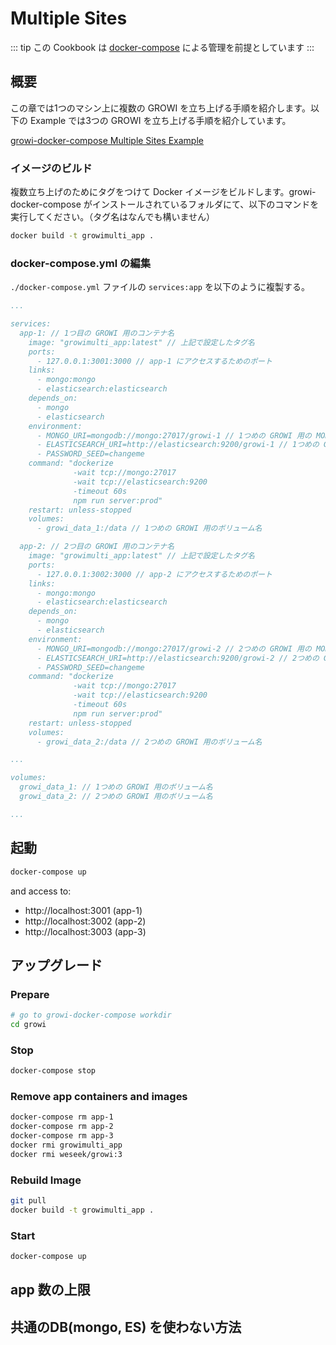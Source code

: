 # Multiple Sites

::: tip
この Cookbook は [docker-compose](../getting-started/docker-compose.md) による管理を前提としています
:::

## 概要

この章では1つのマシン上に複数の GROWI を立ち上げる手順を紹介します。以下の Example では3つの GROWI を立ち上げる手順を紹介しています。

[growi-docker-compose Multiple Sites Example](https://github.com/weseek/growi-docker-compose/tree/master/examples/multi-app)

### イメージのビルド

複数立ち上げのためにタグをつけて Docker イメージをビルドします。growi-docker-compose がインストールされているフォルダにて、以下のコマンドを実行してください。（タグ名はなんでも構いません）

```bash
docker build -t growimulti_app .
```

### docker-compose.yml の編集

`./docker-compose.yml` ファイルの `services:app` を以下のように複製する。

```text:docker-compose.yml
...

services:
  app-1: // 1つ目の GROWI 用のコンテナ名
    image: "growimulti_app:latest" // 上記で設定したタグ名
    ports:
      - 127.0.0.1:3001:3000 // app-1 にアクセスするためのポート
    links:
      - mongo:mongo
      - elasticsearch:elasticsearch
    depends_on:
      - mongo
      - elasticsearch
    environment:
      - MONGO_URI=mongodb://mongo:27017/growi-1 // 1つめの GROWI 用の MONGO_URL
      - ELASTICSEARCH_URI=http://elasticsearch:9200/growi-1 // 1つめの GROWI 用の ELASTICSEARCH_URL
      - PASSWORD_SEED=changeme
    command: "dockerize
              -wait tcp://mongo:27017
              -wait tcp://elasticsearch:9200
              -timeout 60s
              npm run server:prod"
    restart: unless-stopped
    volumes:
      - growi_data_1:/data // 1つめの GROWI 用のボリューム名

  app-2: // 2つ目の GROWI 用のコンテナ名
    image: "growimulti_app:latest" // 上記で設定したタグ名
    ports:
      - 127.0.0.1:3002:3000 // app-2 にアクセスするためのポート
    links:
      - mongo:mongo
      - elasticsearch:elasticsearch
    depends_on:
      - mongo
      - elasticsearch
    environment:
      - MONGO_URI=mongodb://mongo:27017/growi-2 // 2つめの GROWI 用の MONGO_URI
      - ELASTICSEARCH_URI=http://elasticsearch:9200/growi-2 // 2つめの GROWI 用の ELASTICSEARCH_URL
      - PASSWORD_SEED=changeme
    command: "dockerize
              -wait tcp://mongo:27017
              -wait tcp://elasticsearch:9200
              -timeout 60s
              npm run server:prod"
    restart: unless-stopped
    volumes:
      - growi_data_2:/data // 2つめの GROWI 用のボリューム名

...

volumes:
  growi_data_1: // 1つめの GROWI 用のボリューム名
  growi_data_2: // 2つめの GROWI 用のボリューム名

...
```

## 起動

```bash
docker-compose up
```

and access to:

* http://localhost:3001 (app-1)
* http://localhost:3002 (app-2)
* http://localhost:3003 (app-3)


## アップグレード
### Prepare
```bash
# go to growi-docker-compose workdir
cd growi
```

### Stop

```bash
docker-compose stop
```

### Remove app containers and images
```bash
docker-compose rm app-1
docker-compose rm app-2
docker-compose rm app-3
docker rmi growimulti_app
docker rmi weseek/growi:3
```

### Rebuild Image
```bash
git pull
docker build -t growimulti_app .
```

### Start

```bash
docker-compose up
```

## app 数の上限

## 共通のDB(mongo, ES) を使わない方法